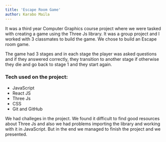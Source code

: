 ```yaml
---
title: 'Escape Room Game'
author: Karabo Maila
---
```


It was a third year Computer Graphics course project where we were tasked with creating a game using the Three Js library. It was a group project and I worked with 3 classmates to build the game. We chose to build an Escape room game. 

The game had 3 stages and in each stage the player was asked questions and if they answered correctly, they transition to another stage if otherwise they die and go back to stage 1 and they start again.  

### Tech used on the project:
- JavaScript
- React JS
- Three Js
- CSS
- Git and GitHub

We had challeges in the project. We found it difficult to find good resources about Three Js and also we had problems importing the library and working with it in JavaScript. But in the end we managed to finish the project and we presented.